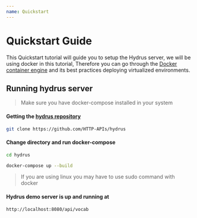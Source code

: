 ```yaml
---
name: Quickstart
---
```


# Quickstart Guide

This Quickstart tutorial will guide you to setup the Hydrus server, we will be using docker in this tutorial,
Therefore you can go through the [Docker container engine](https://docker-curriculum.com/) and its best practices deploying virtualized environments.

## Running hydrus server
> Make sure you have docker-compose installed in your system

#### Getting the [hydrus repository](https://github.com/HTTP-APIs/hydrus)
```bash
git clone https://github.com/HTTP-APIs/hydrus
```
#### Change directory and run docker-compose
```bash
cd hydrus

docker-compose up --build
```
> If you are using linux you may have to use sudo command with docker

#### Hydrus demo server is up and running at
```bash
http://localhost:8080/api/vocab
```
